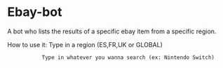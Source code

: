 # Ebay-bot
A bot who lists the results of a specific ebay item from a specific region.

How to use it: Type in a region (ES,FR,UK or GLOBAL)
               
               Type in whatever you wanna search (ex: Nintendo Switch)
